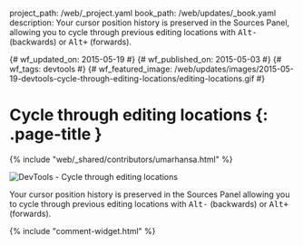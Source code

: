 project_path: /web/_project.yaml
book_path: /web/updates/_book.yaml
description: Your cursor position history is preserved in the Sources Panel, allowing you to cycle through previous editing locations with <kbd class='kbd'>Alt-</kbd> (backwards) or <kbd class='kbd'>Alt+</kbd> (forwards).﻿

{# wf_updated_on: 2015-05-19 #}
{# wf_published_on: 2015-05-03 #}
{# wf_tags: devtools #}
{# wf_featured_image: /web/updates/images/2015-05-19-devtools-cycle-through-editing-locations/editing-locations.gif #}

# Cycle through editing locations {: .page-title }

{% include "web/_shared/contributors/umarhansa.html" %}


<img src="/web/updates/images/2015-05-19-devtools-cycle-through-editing-locations/editing-locations.gif" alt="DevTools - Cycle through editing locations">

Your cursor position history is preserved in the Sources Panel allowing you to cycle through previous editing locations with <kbd class="kbd">Alt-</kbd> (backwards) or <kbd class="kbd">Alt+</kbd> (forwards).﻿


{% include "comment-widget.html" %}
